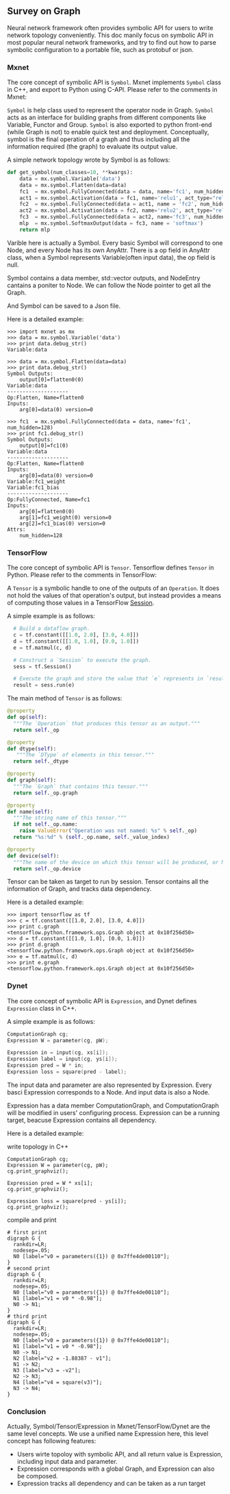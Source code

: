 ## Survey on Graph

Neural network framework often provides symbolic API for users to write network topology conveniently. This doc manily focus on symbolic API in most popular neural network frameworks, and try to find out how to parse symbolic configuration to a portable file, such as protobuf or json.

### Mxnet

The core concept of symbolic API is `Symbol`. Mxnet implements `Symbol` class in C++, and export to Python using C-API. Please refer to the comments in Mxnet:


`Symbol` is help class used to represent the operator node in Graph.
`Symbol` acts as an interface for building graphs from different components like Variable, Functor and Group. `Symbol` is also exported to python front-end (while Graph is not) to enable quick test and deployment. Conceptually, symbol is the final operation of a graph and thus including all the information required (the graph) to evaluate its output value.


A simple network topology wrote by Symbol is as follows:

```python
def get_symbol(num_classes=10, **kwargs):
    data = mx.symbol.Variable('data')
    data = mx.symbol.Flatten(data=data)
    fc1  = mx.symbol.FullyConnected(data = data, name='fc1', num_hidden=128)
    act1 = mx.symbol.Activation(data = fc1, name='relu1', act_type="relu")
    fc2  = mx.symbol.FullyConnected(data = act1, name = 'fc2', num_hidden = 64)
    act2 = mx.symbol.Activation(data = fc2, name='relu2', act_type="relu")
    fc3  = mx.symbol.FullyConnected(data = act2, name='fc3', num_hidden=num_classes)
    mlp  = mx.symbol.SoftmaxOutput(data = fc3, name = 'softmax')
    return mlp
```



Varible here is actually a Symbol. Every basic Symbol will correspond to one Node, and every Node has its own AnyAttr. There is a op field in AnyAttr class, when a Symbol represents Variable(often input data), the op field is null.

Symbol contains a data member, std::vector<NodeEntry> outputs, and NodeEntry cantains a poniter to Node. We can follow the Node pointer to get all the Graph.

And Symbol can be saved to a Json file.

Here is a detailed example:

```
>>> import mxnet as mx
>>> data = mx.symbol.Variable('data')
>>> print data.debug_str()
Variable:data

>>> data = mx.symbol.Flatten(data=data)
>>> print data.debug_str()
Symbol Outputs:
	output[0]=flatten0(0)
Variable:data
--------------------
Op:Flatten, Name=flatten0
Inputs:
	arg[0]=data(0) version=0

>>> fc1  = mx.symbol.FullyConnected(data = data, name='fc1', num_hidden=128)
>>> print fc1.debug_str()
Symbol Outputs:
	output[0]=fc1(0)
Variable:data
--------------------
Op:Flatten, Name=flatten0
Inputs:
	arg[0]=data(0) version=0
Variable:fc1_weight
Variable:fc1_bias
--------------------
Op:FullyConnected, Name=fc1
Inputs:
	arg[0]=flatten0(0)
	arg[1]=fc1_weight(0) version=0
	arg[2]=fc1_bias(0) version=0
Attrs:
	num_hidden=128

```


### TensorFlow


The core concept of symbolic API is `Tensor`. Tensorflow defines `Tensor` in Python. Please refer to the comments in TensorFlow:

A `Tensor` is a symbolic handle to one of the outputs of an `Operation`. It does not hold the values of that operation's output, but instead provides a means of computing those values in a TensorFlow [Session](https://www.tensorflow.org/api_docs/python/tf/Session).

A simple example is as follows:

```python
  # Build a dataflow graph.
  c = tf.constant([[1.0, 2.0], [3.0, 4.0]])
  d = tf.constant([[1.0, 1.0], [0.0, 1.0]])
  e = tf.matmul(c, d)

  # Construct a `Session` to execute the graph.
  sess = tf.Session()

  # Execute the graph and store the value that `e` represents in `result`.
  result = sess.run(e)
```

  
The main method of `Tensor` is as follows: 
 
 
```python
@property
def op(self):
  """The `Operation` that produces this tensor as an output."""
  return self._op

@property
def dtype(self):
   """The `DType` of elements in this tensor."""
  return self._dtype

@property
def graph(self):
  """The `Graph` that contains this tensor."""
  return self._op.graph

@property
def name(self):
  """The string name of this tensor."""
  if not self._op.name:
    raise ValueError("Operation was not named: %s" % self._op)
  return "%s:%d" % (self._op.name, self._value_index)

@property
def device(self):
  """The name of the device on which this tensor will be produced, or None."""
  return self._op.device
```


Tensor can be taken as target to run by session. Tensor contains all the information of Graph, and tracks data dependency.


Here is a detailed example:


```
>>> import tensorflow as tf
>>> c = tf.constant([[1.0, 2.0], [3.0, 4.0]])
>>> print c.graph
<tensorflow.python.framework.ops.Graph object at 0x10f256d50>
>>> d = tf.constant([[1.0, 1.0], [0.0, 1.0]])
>>> print d.graph
<tensorflow.python.framework.ops.Graph object at 0x10f256d50>
>>> e = tf.matmul(c, d)
>>> print e.graph
<tensorflow.python.framework.ops.Graph object at 0x10f256d50>
```

### Dynet


The core concept of symbolic API is `Expression`, and Dynet defines `Expression` class in C++.


A simple example is as follows:

```cpp
ComputationGraph cg;
Expression W = parameter(cg, pW);

Expression in = input(cg, xs[i]);
Expression label = input(cg, ys[i]);
Expression pred = W * in;
Expression loss = square(pred - label);
```

The input data and parameter are also represented by Expression. Every basci Expression corresponds to a Node. And input data is also a Node. 

Expression has a data member ComputationGraph, and ComputationGraph will be modified in users' configuring process. Expression can be a running target, beacuse Expression contains all dependency.


Here is a detailed example:

write topology in C++

```
ComputationGraph cg;
Expression W = parameter(cg, pW);
cg.print_graphviz();

Expression pred = W * xs[i];
cg.print_graphviz();

Expression loss = square(pred - ys[i]);
cg.print_graphviz();
```

compile and print

```
# first print
digraph G {
  rankdir=LR;
  nodesep=.05;
  N0 [label="v0 = parameters({1}) @ 0x7ffe4de00110"];
}
# second print
digraph G {
  rankdir=LR;
  nodesep=.05;
  N0 [label="v0 = parameters({1}) @ 0x7ffe4de00110"];
  N1 [label="v1 = v0 * -0.98"];
  N0 -> N1;
}
# third print
digraph G {
  rankdir=LR;
  nodesep=.05;
  N0 [label="v0 = parameters({1}) @ 0x7ffe4de00110"];
  N1 [label="v1 = v0 * -0.98"];
  N0 -> N1;
  N2 [label="v2 = -1.88387 - v1"];
  N1 -> N2;
  N3 [label="v3 = -v2"];
  N2 -> N3;
  N4 [label="v4 = square(v3)"];
  N3 -> N4;
}
```

### Conclusion


Actually, Symbol/Tensor/Expression in Mxnet/TensorFlow/Dynet are the same level concepts. We use a unified name Expression here, this level concept has following features:

- Users wirte topoloy with symbolic API, and all return value is Expression, including input data and parameter.
- Expression corresponds with a global Graph, and Expression can also be composed.
- Expression tracks all dependency and can be taken as a run target
